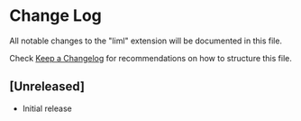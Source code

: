 # Change Log

All notable changes to the "liml" extension will be documented in this file.

Check [Keep a Changelog](http://keepachangelog.com/) for recommendations on how to structure this file.

## [Unreleased]

- Initial release